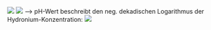 ![](Pasted%20image%2020240521094937.png)
![](Pasted%20image%2020240521095038.png)
--> pH-Wert beschreibt den neg. dekadischen Logarithmus der Hydronium-Konzentration:
![](Pasted%20image%2020240522091643.png)
